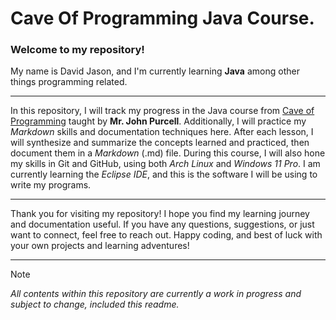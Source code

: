 # Cave Of Programming Java Course.

### Welcome to my repository! 
My name is David Jason, and I'm currently learning **Java** among other things programming related.

<hr>

In this repository, I will track my progress in the Java course from [Cave of Programming](https://caveofprogramming.com/) taught by **Mr. John Purcell**. Additionally, I will practice my _Markdown_ skills and documentation techniques here. After each lesson, I will synthesize and summarize the concepts learned and practiced, then document them in a _Markdown_ (.md) file. During this course, I will also hone my skills in Git and GitHub, using both _Arch Linux_ and _Windows 11 Pro_. I am currently learning the _Eclipse IDE_, and this is the software I will be using to write my programs.

<hr>

Thank you for visiting my repository! I hope you find my learning journey and documentation useful. If you have any questions, suggestions, or just want to connect, feel free to reach out. Happy coding, and best of luck with your own projects and learning adventures!

<hr>
   
> [!NOTE]
> _All contents within this repository are currently a work in progress and subject to change, included this readme._
